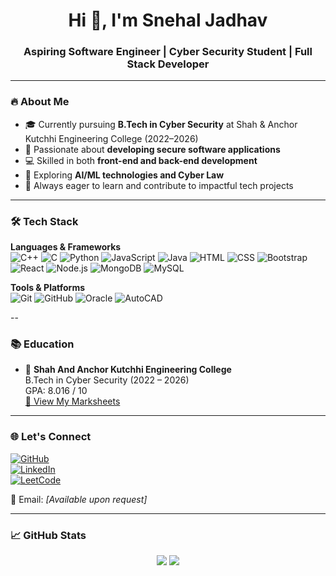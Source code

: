 <h1 align="center">Hi 👋, I'm Snehal Jadhav</h1>
<h3 align="center">Aspiring Software Engineer | Cyber Security Student | Full Stack Developer</h3>

---

### 🔥 About Me
- 🎓 Currently pursuing **B.Tech in Cyber Security** at Shah & Anchor Kutchhi Engineering College (2022–2026)
- 🔐 Passionate about **developing secure software applications**
- 💻 Skilled in both **front-end and back-end development**
- 🧠 Exploring **AI/ML technologies and Cyber Law**
- 🚀 Always eager to learn and contribute to impactful tech projects

---



### 🛠️ Tech Stack

**Languages & Frameworks**  
![C++](https://img.shields.io/badge/C++-00599C?style=flat&logo=cplusplus&logoColor=white)
![C](https://img.shields.io/badge/C-555555?style=flat&logo=c&logoColor=white)
![Python](https://img.shields.io/badge/Python-3776AB?style=flat&logo=python&logoColor=white)
![JavaScript](https://img.shields.io/badge/JavaScript-F7DF1E?style=flat&logo=javascript&logoColor=black)
![Java](https://img.shields.io/badge/Java-ED8B00?style=flat&logo=java&logoColor=white)
![HTML](https://img.shields.io/badge/HTML5-E34F26?style=flat&logo=html5&logoColor=white)
![CSS](https://img.shields.io/badge/CSS3-1572B6?style=flat&logo=css3&logoColor=white)
![Bootstrap](https://img.shields.io/badge/Bootstrap-563D7C?style=flat&logo=bootstrap&logoColor=white)
![React](https://img.shields.io/badge/React-61DAFB?style=flat&logo=react&logoColor=black)
![Node.js](https://img.shields.io/badge/Node.js-339933?style=flat&logo=nodedotjs&logoColor=white)
![MongoDB](https://img.shields.io/badge/MongoDB-47A248?style=flat&logo=mongodb&logoColor=white)
![MySQL](https://img.shields.io/badge/MySQL-4479A1?style=flat&logo=mysql&logoColor=white)

**Tools & Platforms**  
![Git](https://img.shields.io/badge/Git-F05032?style=flat&logo=git&logoColor=white)
![GitHub](https://img.shields.io/badge/GitHub-181717?style=flat&logo=github&logoColor=white)
![Oracle](https://img.shields.io/badge/Oracle_SQL-F80000?style=flat&logo=oracle&logoColor=white)
![AutoCAD](https://img.shields.io/badge/AutoCAD-E34F26?style=flat&logo=autodesk&logoColor=white)

--

### 📚 Education
- 🏫 **Shah And Anchor Kutchhi Engineering College**  
  B.Tech in Cyber Security (2022 – 2026)  
  GPA: 8.016 / 10  
  [📄 View My Marksheets](https://drive.google.com/open?id=144tnNAB0kWo2y06HhfB_LIAPum26sY-g&usp=drive_fs)

---

### 🌐 Let's Connect

[![GitHub](https://img.shields.io/badge/GitHub-s--j--404-181717?style=flat&logo=github)](https://github.com/s-j-404)  
[![LinkedIn](https://img.shields.io/badge/LinkedIn-Snehal_Jadhav-0077B5?style=flat&logo=linkedin&logoColor=white)](https://www.linkedin.com/in/snehal-jadhav-167286226/)  
[![LeetCode](https://img.shields.io/badge/LeetCode-H1808SVJ-orange?style=flat&logo=leetcode&logoColor=white)](https://leetcode.com/u/H1808SVJ/)

 
📧 Email: *[Available upon request]*

---

### 📈 GitHub Stats

<p align="center">
  <img src="https://github-readme-stats.vercel.app/api?username=s-j-404&show_icons=true&theme=tokyonight" />
  <img src="https://github-readme-streak-stats.herokuapp.com/?user=s-j-404&theme=tokyonight" />
</p>

